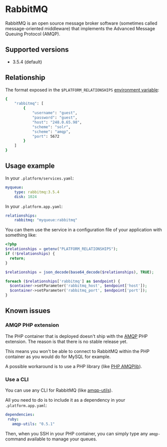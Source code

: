 # RabbitMQ

RabbitMQ is an open source message broker software (sometimes called message-oriented middleware) that implements the Advanced Message Queuing Protocol (AMQP).

## Supported versions

* 3.5.4 (default)

## Relationship

The format exposed in the ``$PLATFORM_RELATIONSHIPS`` [environment variable](reference/environment-variables.md):

```bash
{
    "rabbitmq": [
        {
            "username": "guest",
            "password": "guest",
            "host": "248.0.65.98",
            "scheme": "solr",
            "scheme": "amqp",
            "port": 5672
        }
    ]
}
```

## Usage example

In your ``.platform/services.yaml``:

```yaml
myqueue:
    type: rabbitmq:3.5.4
    disk: 1024
```

In your ``.platform.app.yaml``:

```yaml
relationships:
    rabbitmq: "myqueue:rabbitmq"
```

You can them use the service in a configuration file of your application with something like:

```php
<?php
$relationships = getenv("PLATFORM_RELATIONSHIPS");
if (!$relationships) {
  return;
}

$relationships = json_decode(base64_decode($relationships), TRUE);

foreach ($relationships['rabbitmq'] as $endpoint) {
  $container->setParameter('rabbitmq_host', $endpoint['host']);
  $container->setParameter('rabbitmq_port', $endpoint['port']);
}
```

## Known issues

### AMQP PHP extension

The PHP container that is deployed doesn't ship with the [AMQP](https://pecl.php.net/package/amqp) PHP extension. The reason is that there is no stable release yet. 

This means you won't be able to connect to RabbitMQ within the PHP container as you would do for MySQL for example.

A possible workaround is to use a PHP library (like [PHP AMQPlib](https://github.com/videlalvaro/php-amqplib)).

### Use a CLI

You can use any CLI for RabbitMQ (like [amqp-utils](https://github.com/dougbarth/amqp-utils/)).

All you need to do is to include it as a dependency in your ``.platform.app.yaml``:
 ```yaml
dependencies:
  ruby:
    amqp-utils: "0.5.1"
```

Then, when you SSH in your PHP container, you can simply type any ``amqp-`` command available to manage your queues.
